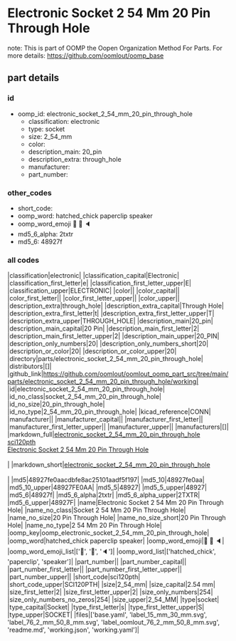 # Electronic Socket 2 54 Mm 20 Pin Through Hole  

note: This is part of OOMP the Oopen Organization Method For Parts. For more details: https://github.com/oomlout/oomp_base

##  part details





### id
* oomp_id: electronic_socket_2_54_mm_20_pin_through_hole
  * classification: electronic
  * type: socket
  * size: 2_54_mm
  * color: 
  * description_main: 20_pin
  * description_extra: through_hole
  * manufacturer: 
  * part_number: 

### other_codes
* short_code: 
* oomp_word: hatched_chick paperclip speaker
* oomp_word_emoji :hatched_chick: :paperclip: :speaker:
* md5_6_alpha: 2txtr
* md5_6: 48927f

### all codes 
|classification|electronic|
|classification_capital|Electronic|
|classification_first_letter|e|
|classification_first_letter_upper|E|
|classification_upper|ELECTRONIC|
|color||
|color_capital||
|color_first_letter||
|color_first_letter_upper||
|color_upper||
|description_extra|through_hole|
|description_extra_capital|Through Hole|
|description_extra_first_letter|t|
|description_extra_first_letter_upper|T|
|description_extra_upper|THROUGH_HOLE|
|description_main|20_pin|
|description_main_capital|20 Pin|
|description_main_first_letter|2|
|description_main_first_letter_upper|2|
|description_main_upper|20_PIN|
|description_only_numbers|20|
|description_only_numbers_short|20|
|description_or_color|20|
|description_or_color_upper|20|
|directory|parts/electronic_socket_2_54_mm_20_pin_through_hole|
|distributors|[]|
|github_link|https://github.com/oomlout/oomlout_oomp_part_src/tree/main/parts/electronic_socket_2_54_mm_20_pin_through_hole/working|
|id|electronic_socket_2_54_mm_20_pin_through_hole|
|id_no_class|socket_2_54_mm_20_pin_through_hole|
|id_no_size|20_pin_through_hole|
|id_no_type|2_54_mm_20_pin_through_hole|
|kicad_reference|CONN|
|manufacturer||
|manufacturer_capital||
|manufacturer_first_letter||
|manufacturer_first_letter_upper||
|manufacturer_upper||
|manufacturers|[]|
|markdown_full|[electronic_socket_2_54_mm_20_pin_through_hole](https://github.com/oomlout/oomlout_oomp_part_src/tree/main/parts/electronic_socket_2_54_mm_20_pin_through_hole/working)<br>[sci120pth](https://github.com/oomlout/oomlout_oomp_part_src/tree/main/parts/electronic_socket_2_54_mm_20_pin_through_hole/working)<br>[Electronic Socket 2 54 Mm 20 Pin Through Hole](https://github.com/oomlout/oomlout_oomp_part_src/tree/main/parts/electronic_socket_2_54_mm_20_pin_through_hole/working)<br><br>|
|markdown_short|[electronic_socket_2_54_mm_20_pin_through_hole](https://github.com/oomlout/oomlout_oomp_part_src/tree/main/parts/electronic_socket_2_54_mm_20_pin_through_hole/working)<br><br>|
|md5|48927fe0aacdbfe8ac25101aadf5f197|
|md5_10|48927fe0aa|
|md5_10_upper|48927FE0AA|
|md5_5|48927|
|md5_5_upper|48927|
|md5_6|48927f|
|md5_6_alpha|2txtr|
|md5_6_alpha_upper|2TXTR|
|md5_6_upper|48927F|
|name|Electronic Socket 2 54 Mm 20 Pin Through Hole|
|name_no_class|Socket 2 54 Mm 20 Pin Through Hole|
|name_no_size|20 Pin Through Hole|
|name_no_size_short|20 Pin Through Hole|
|name_no_type|2 54 Mm 20 Pin Through Hole|
|oomp_key|oomp_electronic_socket_2_54_mm_20_pin_through_hole|
|oomp_word|hatched_chick paperclip speaker|
|oomp_word_emoji|:hatched_chick: :paperclip: :speaker:|
|oomp_word_emoji_list|[':hatched_chick:', ':paperclip:', ':speaker:']|
|oomp_word_list|['hatched_chick', 'paperclip', 'speaker']|
|part_number||
|part_number_capital||
|part_number_first_letter||
|part_number_first_letter_upper||
|part_number_upper||
|short_code|sci120pth|
|short_code_upper|SCI120PTH|
|size|2_54_mm|
|size_capital|2.54 mm|
|size_first_letter|2|
|size_first_letter_upper|2|
|size_only_numbers|254|
|size_only_numbers_no_zeros|254|
|size_upper|2_54_MM|
|type|socket|
|type_capital|Socket|
|type_first_letter|s|
|type_first_letter_upper|S|
|type_upper|SOCKET|
|files|['base.yaml', 'label_15_mm_30_mm.svg', 'label_76_2_mm_50_8_mm.svg', 'label_oomlout_76_2_mm_50_8_mm.svg', 'readme.md', 'working.json', 'working.yaml']|
